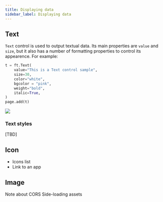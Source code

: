 ```yaml
---
title: Displaying data
sidebar_label: Displaying data
---
```


## Text

`Text` control is used to output textual data. Its main properties are `value` and `size`, but it also has a number of formatting properties to control its appearence. For example:

```python
t = ft.Text(
    value="This is a Text control sample",
    size=30,
    color="white",
    bgcolor = "pink",
    weight="bold",
    italic=True,
)
page.add(t)
```
<img src="/img/docs/getting-started/displaying-data-text.png" className="screenshot-50" />

### Text styles

[TBD]

## Icon

* Icons list
* Link to an app

## Image

Note about CORS
Side-loading assets